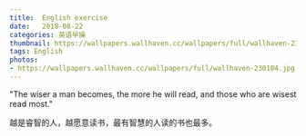 ```yaml
---
title:  English exercise
date:   2018-08-22
categories: 英语早操
thumbnail: https://wallpapers.wallhaven.cc/wallpapers/full/wallhaven-230104.jpg
tags: English
photos:
- https://wallpapers.wallhaven.cc/wallpapers/full/wallhaven-230104.jpg
---
```


"The wiser a man becomes, the more he will read, and those who are wisest read most."
<p>越是睿智的人，越愿意读书，最有智慧的人读的书也最多。</p>
